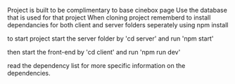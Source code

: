 Project is built to be complimentary to base cinebox page
Use the database that is used for that project
When cloning project rememberd to install dependancies for both client and server folders seperately using npm install

to start project start the server folder by 'cd server' and run 'npm start'

then start the front-end by 'cd client' and run 'npm run dev'

read the dependency list for more specific information on the dependencies.
